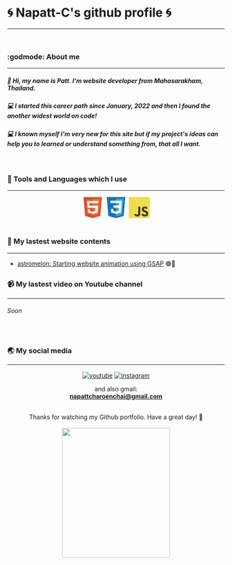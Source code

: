 # :cyclone:  Napatt-C's github profile :cyclone: 

__________________________________________________________________________________________
<br>

### :godmode: About me 
__________________________________________________________________________________________

#####  :man: **Hi, my name is *Patt*. I'm website developer from Mahasarakham, Thailand.**

#####  :computer: I started this career path since January, 2022 and then I found the another widest world on code!
#####  :computer: I known myself I'm very new for this site but if my project's ideas can help you to learned or understand something from, that all I want.

<br>

### 🧰 Tools and Languages which I use 
__________________________________________________________________________________________
<div align="center"> 
  <img src="https://github.com/devicons/devicon/blob/master/icons/html5/html5-original.svg" alt="HTML logo" width="50" height="50" /> <img        src="https://github.com/devicons/devicon/blob/master/icons/css3/css3-original.svg" alt="CSS logo" width="50" height="50" /> <img  src="https://github.com/devicons/devicon/blob/master/icons/javascript/javascript-original.svg" alt="CSS logo" width="50" height="50" />
</div>



<br>

### 📖 My lastest website contents
__________________________________________________________________________________________
* [astromelon: Starting website animation using GSAP](https://github.com/Napatt-C/Napatt-C.github.io) 🟢🧦


### 📹 My lastest video on Youtube channel
__________________________________________________________________________________________

###### Soon

<br>

###  :earth_asia: My social media 
__________________________________________________________________________________________

<div align="center">

  [<img align="center" alt="youtube" width="40px" height="40px" src="https://github.com/gauravghongde/social-icons/blob/master/SVG/Color/Youtube.svg" />](https://www.youtube.com/channel/UCaC5maZYjvpFq8o8bQkf8kg) [<img align="center" alt="instagram" width="40px" height="40px" src="https://github.com/gauravghongde/social-icons/blob/master/SVG/Color/Instagram.svg" />](https://www.instagram.com/gpattto/)

  and also gmail: <br>
  **napattcharoenchai@gmail.com**
  
</div>

<br>

<div align="center">
   Thanks for watching my Github portfolio. Have a great day! 🌻 <br>
  <br>
  <img src="https://media2.giphy.com/media/KWRGEgDaW9thlZzZYg/giphy.gif?cid=790b761194e44a4f9c1835eebc9c8bb6ce3c532ac40d163b&rid=giphy.gif&ct=g" width="250px" height="300px">
</div>





